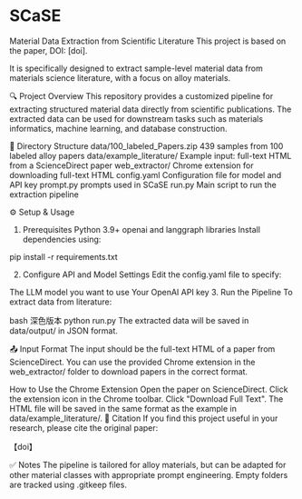 # SCaSE
Material Data Extraction from Scientific Literature
This project is based on the paper, DOI: [doi].

It is specifically designed to extract sample-level material data from materials science literature, with a focus on alloy materials.

🔍 Project Overview
This repository provides a customized pipeline for extracting structured material data directly from scientific publications. The extracted data can be used for downstream tasks such as materials informatics, machine learning, and database construction.

📁 Directory Structure
data/100_labeled_Papers.zip  439 samples from 100 labeled alloy papers
data/example_literature/     Example input: full-text HTML from a ScienceDirect paper
web_extractor/               Chrome extension for downloading full-text HTML
config.yaml                  Configuration file for model and API key
prompt.py                    prompts used in SCaSE
run.py                       Main script to run the extraction pipeline


⚙️ Setup & Usage
1. Prerequisites
Python 3.9+
openai and langgraph libraries
Install dependencies using:

pip install -r requirements.txt

2. Configure API and Model Settings
Edit the config.yaml file to specify:

The LLM model you want to use
Your OpenAI API key
3. Run the Pipeline
To extract data from literature:

bash
深色版本
python run.py
The extracted data will be saved in data/output/ in JSON format.

📤 Input Format
The input should be the full-text HTML of a paper from ScienceDirect. You can use the provided Chrome extension in the web_extractor/ folder to download papers in the correct format.

How to Use the Chrome Extension
Open the paper on ScienceDirect.
Click the extension icon in the Chrome toolbar.
Click "Download Full Text".
The HTML file will be saved in the same format as the example in data/example_literature/.
📝 Citation
If you find this project useful in your research, please cite the original paper:

【doi】

✅ Notes
The pipeline is tailored for alloy materials, but can be adapted for other material classes with appropriate prompt engineering.
Empty folders are tracked using .gitkeep files.
